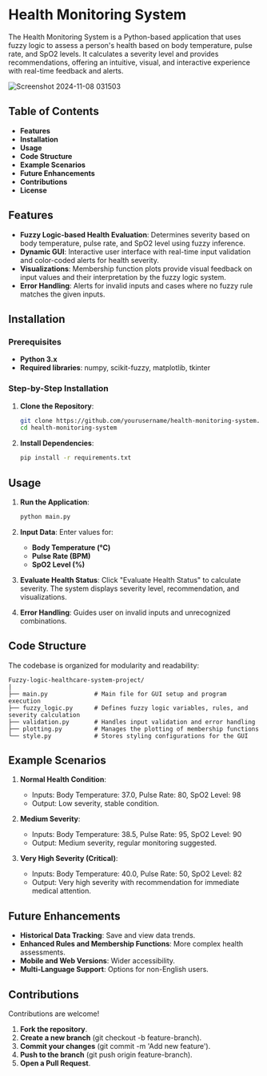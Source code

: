 
# Health Monitoring System
The Health Monitoring System is a Python-based application that uses fuzzy logic to assess a person's health based on body temperature, pulse rate, and SpO2 levels. It calculates a severity level and provides recommendations, offering an intuitive, visual, and interactive experience with real-time feedback and alerts.

![Screenshot 2024-11-08 031503](https://github.com/user-attachments/assets/67d58b14-755a-47f6-84c1-f208e0c92da6)


## Table of Contents

- **Features**
- **Installation**
- **Usage**
- **Code Structure**
- **Example Scenarios**
- **Future Enhancements**
- **Contributions**
- **License**

## Features

- **Fuzzy Logic-based Health Evaluation**: Determines severity based on body temperature, pulse rate, and SpO2 level using fuzzy inference.
- **Dynamic GUI**: Interactive user interface with real-time input validation and color-coded alerts for health severity.
- **Visualizations**: Membership function plots provide visual feedback on input values and their interpretation by the fuzzy logic system.
- **Error Handling**: Alerts for invalid inputs and cases where no fuzzy rule matches the given inputs.

## Installation

### Prerequisites

- **Python 3.x**
- **Required libraries**: numpy, scikit-fuzzy, matplotlib, tkinter

### Step-by-Step Installation

1. **Clone the Repository**:
    ```bash
    git clone https://github.com/yourusername/health-monitoring-system.git
    cd health-monitoring-system
    ```

2. **Install Dependencies**:
    ```bash
    pip install -r requirements.txt
    ```

## Usage

1. **Run the Application**:
    ```bash
    python main.py
    ```

2. **Input Data**: Enter values for:
   - **Body Temperature (°C)**
   - **Pulse Rate (BPM)**
   - **SpO2 Level (%)**

3. **Evaluate Health Status**: Click "Evaluate Health Status" to calculate severity. The system displays severity level, recommendation, and visualizations.

4. **Error Handling**: Guides user on invalid inputs and unrecognized combinations.

## Code Structure

The codebase is organized for modularity and readability:

```
Fuzzy-logic-healthcare-system-project/
|
├── main.py             # Main file for GUI setup and program execution
├── fuzzy_logic.py      # Defines fuzzy logic variables, rules, and severity calculation
├── validation.py       # Handles input validation and error handling
├── plotting.py         # Manages the plotting of membership functions
└── style.py            # Stores styling configurations for the GUI
```

## Example Scenarios

1. **Normal Health Condition**:
   - Inputs: Body Temperature: 37.0, Pulse Rate: 80, SpO2 Level: 98
   - Output: Low severity, stable condition.

2. **Medium Severity**:
   - Inputs: Body Temperature: 38.5, Pulse Rate: 95, SpO2 Level: 90
   - Output: Medium severity, regular monitoring suggested.

3. **Very High Severity (Critical)**:
   - Inputs: Body Temperature: 40.0, Pulse Rate: 50, SpO2 Level: 82
   - Output: Very high severity with recommendation for immediate medical attention.

## Future Enhancements

- **Historical Data Tracking**: Save and view data trends.
- **Enhanced Rules and Membership Functions**: More complex health assessments.
- **Mobile and Web Versions**: Wider accessibility.
- **Multi-Language Support**: Options for non-English users.

## Contributions

Contributions are welcome!

1. **Fork the repository**.
2. **Create a new branch** (git checkout -b feature-branch).
3. **Commit your changes** (git commit -m 'Add new feature').
4. **Push to the branch** (git push origin feature-branch).
5. **Open a Pull Request**.

